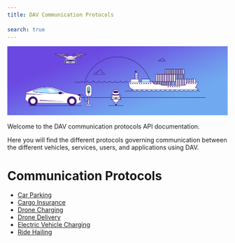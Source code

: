 ```yaml
---
title: DAV Communication Protocols

search: true
---
```


<p class="header-image"><img src="/images/header.png" alt="DAV Communication Protocols"></p>

Welcome to the DAV communication protocols API documentation.

Here you will find the different protocols governing communication between the different vehicles, services, users, and applications using DAV.

# Communication Protocols

<ul>
  <li><a href="./protocol/car_parking.html">Car Parking</a></li>
  <li><a href="./protocol/cargo_insurance.html">Cargo Insurance</a></li>
  <li><a href="./protocol/drone_charging.html">Drone Charging</a></li>
  <li><a href="./protocol/drone_delivery.html">Drone Delivery</a></li>
  <li><a href="./protocol/ev_charging.html">Electric Vehicle Charging</a></li>
  <li><a href="./protocol/ride_hailing.html">Ride Hailing</a></li>
</ul>
